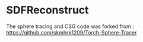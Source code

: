 # SDFReconstruct



The sphere tracing and CSG code was forked from : https://github.com/skmhrk1209/Torch-Sphere-Tracer